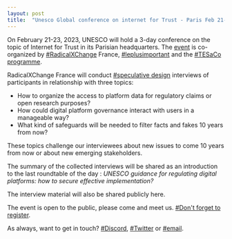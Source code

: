 ```yaml
---
layout: post
title:  "Unesco Global conference on internet for Trust - Paris Feb 21-23"
---
```


On February 21-23, 2023, UNESCO will hold a 3-day conference on the topic of Internet for Trust in its Parisian headquarters. The [event](https://www.unesco.org/en/internet-conference) is co-organized by [#RadicalXChange](https://www.radicalxchange.org/) France, [#leplusimportant](https://leplusimportant.org/) and the [#TESaCo programme](https://www.tesaco.fr/).

RadicalXChange France will conduct [#speculative design](https://en.wikipedia.org/wiki/Speculative_design) interviews of participants in relationship with three topics:
- How to organize the access to platform data for regulatory claims or open research purposes?
- How could digital platform governance interact with users in a manageable way?
- What kind of safeguards will be needed to filter facts and fakes 10 years from now?

These topics challenge our interviewees about new issues to come 10 years from now or about new emerging stakeholders.

The summary of the collected interviews will be shared as an introduction to the last roundtable of the day : _UNESCO guidance for regulating digital platforms: how to secure effective implementation?_

The interview material will also be shared publicly here.

The event is open to the public, please come and meet us. [#Don't forget to register](https://forms.office.com/Pages/DesignPageV2.aspx?subpage=design&FormId=0ueuCdngDkei64yDImh2xxSFMNALCOVFg4-Z2Isvp6NUNlFYUkhKV0o1QVZGQVdGUFJIN0gxSEFLMi4u&Token=81ef9158a7dc41d9bc45cd290157323c).

As always, want to get in touch? [#Discord](https://discord.gg/z7QjZ538Vd), [#Twitter](https://twitter.com/radxchangeparis) or [#email](mailto:rxcfrance@gmail.com).
